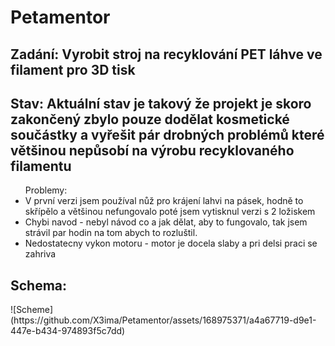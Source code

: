 <h1>Petamentor</h1>
<h2>Zadání: Vyrobit stroj na recyklování PET láhve ve filament pro 3D tisk</h2>

<h2>Stav:
Aktuální stav je takový že projekt je skoro zakončený zbylo pouze dodělat kosmetické
součástky a vyřešit pár drobných problémů které většinou nepůsobí na výrobu recyklovaného
filamentu</h2>

<ul>Problemy: 
  <li>V první verzi jsem používal nůž pro krájení lahvi na pásek, hodně to skřípělo a většinou
nefungovalo poté jsem vytisknul verzi s 2 ložiskem 
  </li>
  <li>
    Chybi navod -
nebyl návod co a jak dělat, aby to fungovalo, tak jsem strávil par hodin na tom abych to
rozluštil.
  </li>
  <li>
    Nedostatecny vykon motoru - motor je docela slaby a pri delsi praci se zahriva
  </li>
</ul>
<h2>Schema: </h2>
![Scheme](https://github.com/X3ima/Petamentor/assets/168975371/a4a67719-d9e1-447e-b434-974893f5c7dd)
